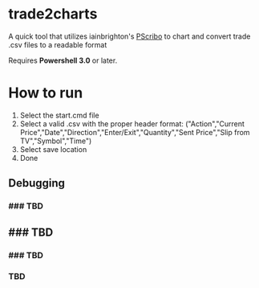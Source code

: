 # trade2charts

A quick tool that utilizes iainbrighton's [PScribo](http://github.com/iainbrighton/PScribo) to chart and convert trade .csv files to a readable format

Requires __Powershell 3.0__ or later.

# How to run
1. Select the start.cmd file
2. Select a valid .csv with the proper header format: ("Action","Current Price","Date","Direction","Enter/Exit","Quantity","Sent Price","Slip from TV","Symbol","Time")
3. Select save location
4. Done

## Debugging

### ### TBD
## ### TBD
### ### TBD
### TBD
